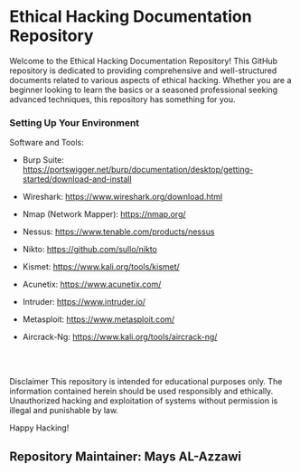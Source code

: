 # Ethical Hacking Documentation Repository

<p> Welcome to the Ethical Hacking Documentation Repository! This GitHub repository is dedicated to providing comprehensive and well-structured documents related to various aspects of ethical hacking. Whether you are a beginner looking to learn the basics or a seasoned professional seeking advanced techniques, this repository has something for you.</p>


<h3> Setting Up Your Environment </h3>
   
<p>Software and Tools: </p>

- Burp Suite: https://portswigger.net/burp/documentation/desktop/getting-started/download-and-install

- Wireshark: https://www.wireshark.org/download.html 

- Nmap (Network Mapper): https://nmap.org/

- Nessus: https://www.tenable.com/products/nessus

- Nikto: https://github.com/sullo/nikto

- Kismet: https://www.kali.org/tools/kismet/

- Acunetix: https://www.acunetix.com/

- Intruder: https://www.intruder.io/

- Metasploit: https://www.metasploit.com/

- Aircrack-Ng: https://www.kali.org/tools/aircrack-ng/


<br><br>

</h3>Disclaimer</h3>
This repository is intended for educational purposes only. The information contained herein should be used responsibly and ethically. Unauthorized hacking and exploitation of systems without permission is illegal and punishable by law.

Happy Hacking!

## Repository Maintainer: Mays AL-Azzawi


